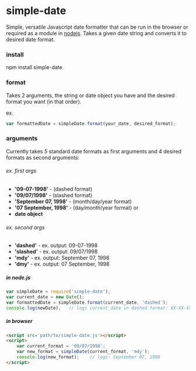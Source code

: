 # simple-date
Simple, versatile Javascript date formatter that can be run in the browser or required as a module in [nodejs](https://www.npmjs.com/package/simple-date "simple-date npm package"). Takes a given date string and converts it to desired date format.

### install
npm install simple-date

### format
Takes 2 arguments, the string or date object you have and the desired format you want (in that order).

ex. 
```javascript
var formattedDate = simpleDate.format(your_date, desired_format);
```
### arguments
Currently takes _5_ standard date formats as first arguments and 4 desired formats as second arguments:

###### ex. first args
* __'09-07-1998'__ - (dashed format)
* __'09/07/1998'__ - (slashed format)
* __'September 07, 1998'__ - (month/day/year format) 
* __'07 September, 1998'__ - (day/month/year format)
or
* __date object__

###### ex. second args
* __'dashed'__ - ex. output: 09-07-1998
* __'slashed'__ - ex. output: 09/07/1998
* __'mdy'__ - ex. output: September 07, 1998
* __'dmy'__ - ex. output: 07 September, 1998


##### in node.js

```javascript
var simpleDate = require('simple-date');
var current_date = new Date();
var formattedDate = simpleDate.format(current_date, 'dashed');
console.log(newDate);   // logs current_date in dashed format: XX-XX-XXXX
```

##### in browser

```html
<script src='path/to/simple-date.js'></script>
<script>
    var current_format = '09/07/1998';
    var new_format = simpleDate(current_format, 'mdy');
    console.log(new_format);    // logs: September 07, 1998
</script>
```
